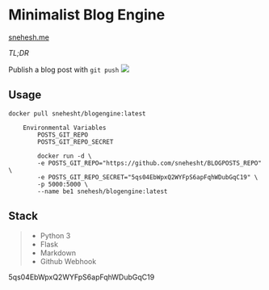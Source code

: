 Minimalist Blog Engine
======================
[snehesh.me](https://snehesh.me)


_TL;DR_

Publish a blog post with ` git push `
![](http://i.imgur.com/gtfvdkM.gif)


Usage
-----
	docker pull snehesht/blogengine:latest
```
	Environmental Variables
		POSTS_GIT_REPO
		POSTS_GIT_REPO_SECRET
```

```
		docker run -d \
		-e POSTS_GIT_REPO="https://github.com/snehesht/BLOGPOSTS_REPO" \
		-e POSTS_GIT_REPO_SECRET="5qs04EbWpxQ2WYFpS6apFqhWDubGqC19" \
		-p 5000:5000 \
		--name be1 snehesh/blogengine:latest
```

Stack
-----
> - Python 3
> - Flask
> - Markdown
> - Github Webhook

5qs04EbWpxQ2WYFpS6apFqhWDubGqC19